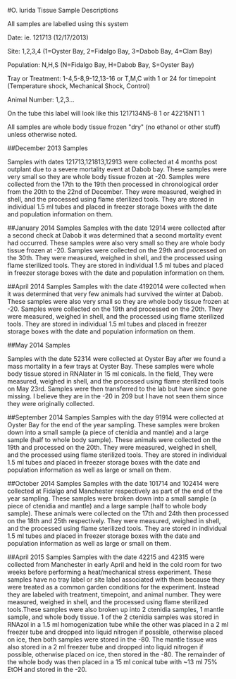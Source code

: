 #O. lurida Tissue Sample Descriptions

All samples are labelled using this system 

Date: ie. 121713 (12/17/2013)

Site: 1,2,3,4 (1=Oyster Bay, 2=Fidalgo Bay, 3=Dabob Bay, 4=Clam Bay)

Population: N,H,S (N=Fidalgo Bay, H=Dabob Bay, S=Oyster Bay)

Tray or Treatment: 1-4,5-8,9-12,13-16 or T,M,C with 1 or 24 for timepoint (Temperature shock, Mechanical Shock, Control)

Animal Number: 1,2,3...

On the tube this label will look like this  1217134N5-8 1 or 42215NT1 1 

All samples are whole body tissue frozen "dry" (no ethanol or other stuff) unless otherwise noted.

##December 2013 Samples

Samples with dates 121713,121813,12913 were collected at 4 months post outplant due to a severe mortality event at Dabob bay. These samples were very small so they are whole body tissue frozen at -20. Samples were collected from the 17th to the 19th then processed in chronological order from the 20th to the 22nd of December. They were measured, weighed in shell, and the processed using flame sterilized tools. They are stored in individual 1.5 ml tubes and placed in freezer storage boxes with the date and population information on them. 

##January 2014 Samples
Samples with the date 12914 were collected after a second check at Dabob it was determined that a second mortality event had occurred. These samples were also very small so they are whole body tissue frozen at -20. Samples were collected on the 29th and processed on the 30th. They were measured, weighed in shell, and the processed using flame sterilized tools. They are stored in individual 1.5 ml tubes and placed in freezer storage boxes with the date and population information on them. 

##April 2014 Samples
Samples with the date 4192014 were collected when it was determined that very few animals had survived the winter at Dabob. These samples were also very small so they are whole body tissue frozen at -20. Samples were collected on the 19th and processed on the 20th. They were measured, weighed in shell, and the processed using flame sterilized tools. They are stored in individual 1.5 ml tubes and placed in freezer storage boxes with the date and population information on them. 

##May 2014 Samples

Samples with the date 52314 were collected at Oyster Bay after we found a mass mortality in a few trays at Oyster Bay. These samples were whole body tissue stored in RNAlater in 15 ml conicals. In the field, They were measured, weighed in shell, and the processed using flame sterilized tools on May 23rd. Samples were then transferred to the lab but have since gone missing. I believe they are in the -20 in 209 but I have not seen them since they were originally collected. 

##September 2014 Samples
Samples with the day 91914 were collected at Oyster Bay for the end of the year sampling. These samples were broken down into a small sample (a piece of ctenidia and mantle) and a large sample (half to whole body sample). These animals were collected on the 19th and processed on the 20th. They were measured, weighed in shell, and the processed using flame sterilized tools. They are stored in individual 1.5 ml tubes and placed in freezer storage boxes with the date and population information as well as large or small on them.

##October 2014 Samples
Samples with the date 101714 and 102414 were collected at Fidalgo and Manchester respectively as part of the end of the year sampling. These samples were broken down into a small sample (a piece of ctenidia and mantle) and a large sample (half to whole body sample). These animals were collected on the 17th and 24th then processed on the 18th and 25th respectively. They were measured, weighed in shell, and the processed using flame sterilized tools. They are stored in individual 1.5 ml tubes and placed in freezer storage boxes with the date and population information as well as large or small on them.

##April 2015 Samples
Samples with the date 42215 and 42315 were collected from Manchester in early April and held in the cold room for two weeks before performing a heat/mechanical stress experiment. These samples have no tray label or site label associated with them because they were treated as a common garden conditions for the experiment. Instead they are labeled with treatment, timepoint, and animal number. They were measured, weighed in shell, and the processed using flame sterilized tools.These samples were also broken up into 2 ctenidia samples, 1 mantle sample, and whole body tissue. 1 of the 2 ctenidia samples was stored in RNAzol in a 1.5 ml homogenization tube while the other was placed in a 2 ml freezer tube and dropped into liquid nitrogen if possible, otherwise placed on ice, then both samples were stored in the -80. The mantle tissue was also stored in a 2 ml freezer tube and dropped into liquid nitrogen if possible, otherwise placed on ice, then stored in the -80. The remainder of the whole body was then placed in a 15 ml conical tube with ~13 ml 75% EtOH and stored in the -20. 